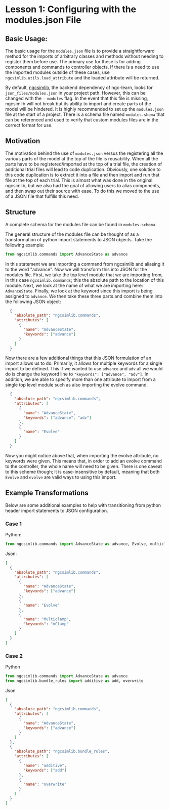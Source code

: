 # Lesson 1: Configuring with the modules.json File

## Basic Usage:

The basic usage for the `modules.json` file is to provide a straightforward
method for the imports of arbitrary classes and methods without needing to
register them before use. The primary use for these is for adding components
and commands to controller objects. If there is a need to use the imported
modules outside of these cases, use `ngcsimlib.utils.load_attribute` and the loaded
attribute will be returned.

By default, <a href="https://github.com/NACLab/ngc-sim-lib">ngcsimlib</a>, the backend
dependency of ngc-learn, looks for `json_files/modules.json` in your project path.
However, this can be changed with the `--modules` flag. In the event that this
file is missing, ngcsimlib will not break but its ability to import and create
parts of the model will be hindered. It is highly recommended to set up the
`modules.json` file at the start of a project. There is a schema file named
`modules.shema` that can be referenced and used to verify that custom modules
files are in the correct format for use.

## Motivation

The motivation behind the use of `modules.json` versus the registering all the
various parts of the model at the top of the file is reusability. When all the
parts have to be registered/imported at the top of a trial file, the creation of
additional trial files will lead to code duplication. Obviously, one solution to
this code duplication is to extract it into a file and then import and run that
file at the top of each trial. This is almost what was done in the original
ngcsimlib, but we also had the goal of allowing users to alias components, and
then swap out their source with ease. To do this we moved to the use of a JSON
file that fulfills this need.

## Structure
A complete schema for the modules file can be found in `modules.schema`

The general structure of the modules file can be thought of as a transformation
of python import statements to JSON objects. Take the following example:
```python
from ngcsimlib.commands import AdvanceState as advance
```
In this statement we are importing a command from ngcsimlib and aliasing it to the
word "advance". Now we will transform this into JSON for the modules file. First,
we take the top level module that we are importing from, in this case
`ngcsimlib.commands`; this the absolute path to the location of this module. Next,
we look at the name of what we are importing here: `AdvanceState`. Finally, we
look at the keyword since this import is being assigned to `advance`. We then
take these three parts and combine them into the following JSON object:
```json
  {
    "absolute_path": "ngcsimlib.commands",
    "attributes": [
      {
        "name": "AdvanceState",
        "keywords": ["advance"]
      }
    ]
  }
```
Now there are a few additional things that this JSON formulation of an import
allows us to do. Primarily, it allows for multiple keywords for a single import
to be defined. This if we wanted to use `advance` and `adv` all we would do is
change the keyword line to `"keywords": ["advance", "adv"]`. In addition, we are able
to specify more than one attribute to import from a single top level module
such as also importing the evolve command.
```json
  {
    "absolute_path": "ngcsimlib.commands",
    "attributes": [
      {
        "name": "AdvanceState",
        "keywords": ["advance", "adv"]
      },
      {
        "name": "Evolve"
      }
    ]
  }
```
Now you might notice above that, when importing the evolve attribute, no
keywords were given. This means that, in order to add an evolve command to
the controller, the whole name will need to be given. There is one caveat to
this scheme though; it is case-insensitive by default, meaning that both
`Evolve` and `evolve` are valid ways to using this import.

## Example Transformations

Below are some additional examples to help with transitioning from python
header import statements to JSON configuration.

### Case 1
Python:
```python
from ngcsimlib.commands import AdvanceState as advance, Evolve, multiclamp as mClamp
```
Json:
```json
[
  {
    "absolute_path": "ngcsimlib.commands",
    "attributes": [
      {
        "name": "AdvanceState",
        "keywords": ["advance"]
      },
      {
        "name": "Evolve"
      },
      {
        "name": "Multiclamp",
        "keywords": "mClamp"
      }
    ]
  }
]
```

### Case 2
Python
```python
from ngcsimlib.commands import AdvanceState as advance
from ngcsimlib.bundle_rules import additive as add, overwrite
```

Json
```json
[
  {
    "absolute_path": "ngcsimlib.commands",
    "attributes": [
      {
        "name": "AdvanceState",
        "keywords": ["advance"]
      }
    ]
  },
  {
    "absolute_path": "ngcsimlib.bundle_rules",
    "attributes": [
      {
        "name": "additive",
        "keywords": ["add"]
      },
      {
        "name": "overwrite"
      }
    ]
  }
]
```
